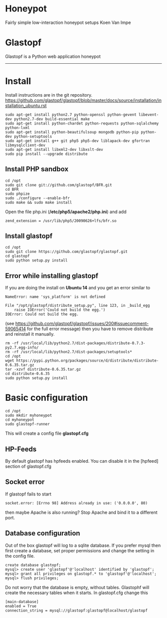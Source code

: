 # Honeypot
Fairly simple low-interaction honeypot setups
 Koen Van Impe

# Glastopf

Glastopf is a Python web application honeypot

------------------------------------------------------------------------------------------

# Install

Install instructions are in the git repository.
 https://github.com/glastopf/glastopf/blob/master/docs/source/installation/installation_ubuntu.rst

```
sudo apt-get install python2.7 python-openssl python-gevent libevent-dev python2.7-dev build-essential make
sudo apt-get install python-chardet python-requests python-sqlalchemy python-lxml
sudo apt-get install python-beautifulsoup mongodb python-pip python-dev python-setuptools
sudo apt-get install g++ git php5 php5-dev liblapack-dev gfortran libmysqlclient-dev
sudo apt-get install libxml2-dev libxslt-dev
sudo pip install --upgrade distribute
```

## Install PHP sandbox

```
cd /opt
sudo git clone git://github.com/glastopf/BFR.git
cd BFR
sudo phpize
sudo ./configure --enable-bfr
sudo make && sudo make install
```

Open the file php.ini (**/etc/php5/apache2/php.ini**) and add
```
zend_extension = /usr/lib/php5/20090626+lfs/bfr.so
```

## Install glastopf

```
cd /opt
sudo git clone https://github.com/glastopf/glastopf.git
cd glastopf
sudo python setup.py install
```

## Error while installing glastopf

If you are doing the install on **Ubuntu 14** and you get an error similar to

```
NameError: name 'sys_platform' is not defined

File "/opt/glastopf/distribute_setup.py", line 123, in _build_egg
    raise IOError('Could not build the egg.')
IOError: Could not build the egg.
```

(see https://github.com/glastopf/glastopf/issues/200#issuecomment-59065414 for the full error message) then you have to remove distribute and reinstall it manually.

```
rm -rf /usr/local/lib/python2.7/dist-packages/distribute-0.7.3-py2.7.egg-info/
rm -rf /usr/local/lib/python2.7/dist-packages/setuptools*
cd /opt
wget https://pypi.python.org/packages/source/d/distribute/distribute-0.6.35.tar.gz
tar -xzvf distribute-0.6.35.tar.gz
cd distribute-0.6.35
sudo python setup.py install
```

# Basic configuration

```
cd /opt
sudo mkdir myhoneypot
cd myhoneypot
sudo glastopf-runner
```

This will create a config file **glastopf.cfg**

## HP-Feeds

By default glastopf has hpfeeds enabled. You can disable it in the [hpfeed] section of glastopf.cfg

## Socket error

If glastopf fails to start 

```
socket.error: [Errno 98] Address already in use: ('0.0.0.0', 80)
```

then maybe Apache is also running? Stop Apache and bind it to a different port.

## Database configuration

Out of the box glastopf will log to a sqlite database. If you prefer mysql then first create a database, set proper permissions and change the setting in the config file.

```
create database glastopf;
mysql> create user 'glastopf'@'localhost' identified by 'glastopf';
mysql> grant all privileges on glastopf.* to 'glastopf'@'localhost';
mysql> flush privileges;
```

Do not worry that the database is empty, without tables. Glastophf will create the necessary tables when it starts.
In glastopf.cfg change this

```
[main-database]
enabled = True
connection_string = mysql://glastopf:glastopf@localhost/glastopf
```